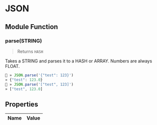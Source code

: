 # JSON




## Module Function

### parse(STRING)
> Returns `HASH`

Takes a STRING and parses it to a HASH or ARRAY. Numbers are always FLOAT.


```js
🚀 » JSON.parse('{"test": 123}')
» {"test": 123.0}
🚀 » JSON.parse('["test", 123]')
» ["test", 123.0]

```



## Properties
| Name | Value |
| ---- | ----- |


